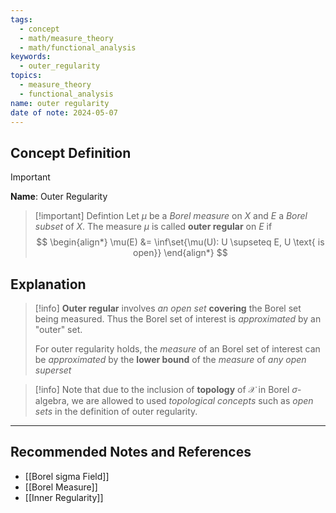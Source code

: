 ```yaml
---
tags:
  - concept
  - math/measure_theory
  - math/functional_analysis
keywords:
  - outer_regularity
topics:
  - measure_theory
  - functional_analysis
name: outer regularity
date of note: 2024-05-07
---
```


## Concept Definition

>[!important]
>**Name**:  Outer Regularity


>[!important] Defintion
>Let $\mu$ be a *Borel measure* on $X$ and $E$ a *Borel subset* of $X$. The measure $\mu$ is called **outer regular** on $E$  if
>$$
>\begin{align*}
>\mu(E) &= \inf\set{\mu(U): U \supseteq E, U \text{ is open}}
>\end{align*}
>$$

## Explanation

>[!info]
>**Outer regular** involves *an open set* **covering** the Borel set being measured. Thus the Borel set of interest is *approximated* by an "outer" set.
>
>For outer regularity holds, the *measure* of an Borel set of interest can be *approximated* by the **lower bound** of the *measure* of *any open superset*



>[!info]
>Note that due to the inclusion of **topology** of $\mathcal{X}$ in Borel $\sigma$-algebra, we are allowed to used *topological concepts* such as *open sets* in the definition of outer regularity.





-----------
##  Recommended Notes and References

- [[Borel sigma Field]]
- [[Borel Measure]]
- [[Inner Regularity]]